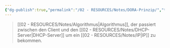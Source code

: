 ```yaml
---
{"dg-publish":true,"permalink":"/02 - RESOURCES/Notes/DORA-Prinzip/","tags":["GFN/prüfungsrelevant/AP1/vorbereitung","netzwerk"],"noteIcon":"","updated":"2025-03-16T23:37:03.098+01:00"}
---
```


>[[02 - RESOURCES/Notes/Algorithmus\|Algorithmus]], der passiert zwischen den Client und den [[02 - RESOURCES/Notes/DHCP-Server\|DHCP-Server]] um ein [[02 - RESOURCES/Notes/IP\|IP]] zu bekommen.
<style> .container {font-family: sans-serif; text-align: center;} .button-wrapper button {z-index: 1;height: 40px; width: 100px; margin: 10px;padding: 5px;} .excalidraw .App-menu_top .buttonList { display: flex;} .excalidraw-wrapper { height: 800px; margin: 50px; position: relative;} :root[dir="ltr"] .excalidraw .layer-ui__wrapper .zen-mode-transition.App-menu_bottom--transition-left {transform: none;} </style><script src="https://cdn.jsdelivr.net/npm/react@17/umd/react.production.min.js"></script><script src="https://cdn.jsdelivr.net/npm/react-dom@17/umd/react-dom.production.min.js"></script><script type="text/javascript" src="https://cdn.jsdelivr.net/npm/@excalidraw/excalidraw@0/dist/excalidraw.production.min.js"></script><div id="DORA-Prinzip_2025-03-16_2331.59.excalidraw.md1"></div><script>(function(){const InitialData={"type":"excalidraw","version":2,"source":"https://github.com/zsviczian/obsidian-excalidraw-plugin/releases/tag/2.9.1","elements":[{"id":"JwCYq-vcIoy_1KJrtWYpy","type":"line","x":-264,"y":-320.2109375,"width":3,"height":608,"angle":0,"strokeColor":"#1e1e1e","backgroundColor":"transparent","fillStyle":"solid","strokeWidth":4,"strokeStyle":"solid","roughness":1,"opacity":100,"groupIds":[],"frameId":null,"index":"a0","roundness":{"type":2},"seed":1418323308,"version":113,"versionNonce":325317460,"isDeleted":false,"boundElements":null,"updated":1742164344189,"link":null,"locked":false,"points":[[0,0],[3,608]],"lastCommittedPoint":null,"startBinding":null,"endBinding":null,"startArrowhead":null,"endArrowhead":null},{"id":"5ppuDd62Y7r_Zmrpjwk13","type":"line","x":169.58631454703863,"y":-326.1728068366647,"width":3,"height":608,"angle":0,"strokeColor":"#1e1e1e","backgroundColor":"transparent","fillStyle":"solid","strokeWidth":4,"strokeStyle":"solid","roughness":1,"opacity":100,"groupIds":[],"frameId":null,"index":"a1","roundness":{"type":2},"seed":1330716524,"version":106,"versionNonce":630241132,"isDeleted":false,"boundElements":[],"updated":1742164358189,"link":null,"locked":false,"points":[[0,0],[3,608]],"lastCommittedPoint":null,"startBinding":null,"endBinding":null,"startArrowhead":null,"endArrowhead":null},{"id":"m8uS6KKS","type":"text","x":-289,"y":-371.2109375,"width":54.279937744140625,"height":25,"angle":0,"strokeColor":"#1e1e1e","backgroundColor":"transparent","fillStyle":"solid","strokeWidth":1,"strokeStyle":"solid","roughness":1,"opacity":100,"groupIds":[],"frameId":null,"index":"a2","roundness":null,"seed":1189430228,"version":27,"versionNonce":1567926356,"isDeleted":false,"boundElements":null,"updated":1742164353611,"link":null,"locked":false,"text":"Client","rawText":"Client","fontSize":20,"fontFamily":5,"textAlign":"left","verticalAlign":"top","containerId":null,"originalText":"Client","autoResize":true,"lineHeight":1.25},{"id":"3Zy4pdyz","type":"text","x":98.51026774308536,"y":-371.2746046975326,"width":122.71987915039062,"height":25,"angle":0,"strokeColor":"#1e1e1e","backgroundColor":"transparent","fillStyle":"solid","strokeWidth":4,"strokeStyle":"solid","roughness":1,"opacity":100,"groupIds":[],"frameId":null,"index":"a3","roundness":null,"seed":619675732,"version":105,"versionNonce":2077022188,"isDeleted":false,"boundElements":null,"updated":1742164402287,"link":null,"locked":false,"text":"DHCP-Server","rawText":"DHCP-Server","fontSize":20,"fontFamily":5,"textAlign":"left","verticalAlign":"top","containerId":null,"originalText":"DHCP-Server","autoResize":true,"lineHeight":1.25},{"id":"mtMnUYl3","type":"text","x":-113.88909504050235,"y":-290.97769852301377,"width":161.1598663330078,"height":25,"angle":0,"strokeColor":"#1e1e1e","backgroundColor":"transparent","fillStyle":"solid","strokeWidth":1,"strokeStyle":"solid","roughness":1,"opacity":100,"groupIds":[],"frameId":null,"index":"a5","roundness":null,"seed":256326612,"version":68,"versionNonce":1083676500,"isDeleted":false,"boundElements":null,"updated":1742164548537,"link":null,"locked":false,"text":"DHCPDISCOVER","rawText":"DHCPDISCOVER","fontSize":20,"fontFamily":5,"textAlign":"left","verticalAlign":"top","containerId":null,"originalText":"DHCPDISCOVER","autoResize":true,"lineHeight":1.25},{"id":"jV0p7WsdDGvZzrnhxZT8n","type":"arrow","x":-262.2867824843751,"y":-296.3322542555246,"width":430.6592682005174,"height":120.0950357148867,"angle":0,"strokeColor":"#1e1e1e","backgroundColor":"transparent","fillStyle":"solid","strokeWidth":1,"strokeStyle":"solid","roughness":1,"opacity":100,"groupIds":[],"frameId":null,"index":"a6","roundness":{"type":2},"seed":1692920276,"version":136,"versionNonce":779789652,"isDeleted":false,"boundElements":null,"updated":1742164475497,"link":null,"locked":false,"points":[[0,0],[430.6592682005174,120.0950357148867]],"lastCommittedPoint":[430.6592682005174,120.0950357148867],"startBinding":null,"endBinding":null,"startArrowhead":null,"endArrowhead":"arrow","elbowed":false},{"id":"aDpdTkPUuEpbhdxxnFBSC","type":"arrow","x":168.37248571614225,"y":-159.40861480988946,"width":428.36445860086985,"height":81.84820905409475,"angle":0,"strokeColor":"#1e1e1e","backgroundColor":"transparent","fillStyle":"solid","strokeWidth":1,"strokeStyle":"solid","roughness":1,"opacity":100,"groupIds":[],"frameId":null,"index":"a7","roundness":{"type":2},"seed":493775212,"version":92,"versionNonce":69607148,"isDeleted":false,"boundElements":null,"updated":1742164488022,"link":null,"locked":false,"points":[[0,0],[-428.36445860086985,81.84820905409475]],"lastCommittedPoint":[-428.36445860086985,81.84820905409475],"startBinding":null,"endBinding":null,"startArrowhead":null,"endArrowhead":"arrow","elbowed":false},{"id":"1pquZXGQ","type":"text","x":-123.8332699723083,"y":-156.3488686770261,"width":124.23988342285156,"height":25,"angle":0,"strokeColor":"#1e1e1e","backgroundColor":"transparent","fillStyle":"solid","strokeWidth":1,"strokeStyle":"solid","roughness":1,"opacity":100,"groupIds":[],"frameId":null,"index":"a8","roundness":null,"seed":1984704724,"version":14,"versionNonce":343840852,"isDeleted":false,"boundElements":null,"updated":1742164512943,"link":null,"locked":false,"text":"DHCPOFFER","rawText":"DHCPOFFER","fontSize":20,"fontFamily":5,"textAlign":"left","verticalAlign":"top","containerId":null,"originalText":"DHCPOFFER","autoResize":true,"lineHeight":1.25},{"id":"GWOxOu7nLz0cSInUN6s3O","type":"arrow","x":-262.2867824843751,"y":-56.142182825751206,"width":429.8943316673015,"height":105.56124158378583,"angle":0,"strokeColor":"#1e1e1e","backgroundColor":"transparent","fillStyle":"solid","strokeWidth":1,"strokeStyle":"solid","roughness":1,"opacity":100,"groupIds":[],"frameId":null,"index":"a9","roundness":{"type":2},"seed":1261465044,"version":79,"versionNonce":884419948,"isDeleted":false,"boundElements":null,"updated":1742164517122,"link":null,"locked":false,"points":[[0,0],[429.8943316673015,105.56124158378583]],"lastCommittedPoint":[429.8943316673015,105.56124158378583],"startBinding":null,"endBinding":null,"startArrowhead":null,"endArrowhead":"arrow","elbowed":false},{"id":"HFjN8FGH","type":"text","x":-91.70593557724294,"y":-44.6681348275136,"width":156.13986206054688,"height":25,"angle":0,"strokeColor":"#1e1e1e","backgroundColor":"transparent","fillStyle":"solid","strokeWidth":1,"strokeStyle":"solid","roughness":1,"opacity":100,"groupIds":[],"frameId":null,"index":"aA","roundness":null,"seed":1570826836,"version":33,"versionNonce":868233172,"isDeleted":false,"boundElements":null,"updated":1742164526342,"link":null,"locked":false,"text":"DHCPREQUEST","rawText":"DHCPREQUEST","fontSize":20,"fontFamily":5,"textAlign":"left","verticalAlign":"top","containerId":null,"originalText":"DHCPREQUEST","autoResize":true,"lineHeight":1.25},{"id":"oOeJnf8AFnFBy6WSoB-Mn","type":"arrow","x":168.37248571614225,"y":71.60221822129392,"width":429.1293951340857,"height":65.78454185656221,"angle":0,"strokeColor":"#1e1e1e","backgroundColor":"transparent","fillStyle":"solid","strokeWidth":1,"strokeStyle":"solid","roughness":1,"opacity":100,"groupIds":[],"frameId":null,"index":"aB","roundness":{"type":2},"seed":890411500,"version":86,"versionNonce":933619692,"isDeleted":false,"boundElements":null,"updated":1742164535284,"link":null,"locked":false,"points":[[0,0],[-429.1293951340857,65.78454185656221]],"lastCommittedPoint":[-429.1293951340857,65.78454185656221],"startBinding":null,"endBinding":null,"startArrowhead":null,"endArrowhead":"arrow","elbowed":false},{"id":"xUsjRaVF","type":"text","x":-87.88125291116393,"y":66.24766248878302,"width":89.5599365234375,"height":25,"angle":0,"strokeColor":"#1e1e1e","backgroundColor":"transparent","fillStyle":"solid","strokeWidth":1,"strokeStyle":"solid","roughness":1,"opacity":100,"groupIds":[],"frameId":null,"index":"aC","roundness":null,"seed":719566804,"version":17,"versionNonce":859206996,"isDeleted":false,"boundElements":null,"updated":1742164546534,"link":null,"locked":false,"text":"DHCPACK","rawText":"DHCPACK","fontSize":20,"fontFamily":5,"textAlign":"left","verticalAlign":"top","containerId":null,"originalText":"DHCPACK","autoResize":true,"lineHeight":1.25},{"id":"1Ak64LxSP8SVQU-qnYVTW","type":"line","x":-264.58159208402265,"y":-290.97769852301377,"width":430.6592682005173,"height":97.9118762516274,"angle":0,"strokeColor":"#1e1e1e","backgroundColor":"transparent","fillStyle":"solid","strokeWidth":1,"strokeStyle":"solid","roughness":1,"opacity":100,"groupIds":[],"frameId":null,"index":"a4","roundness":{"type":2},"seed":679497580,"version":108,"versionNonce":242586708,"isDeleted":true,"boundElements":null,"updated":1742164467661,"link":null,"locked":false,"points":[[0,0],[430.6592682005173,97.9118762516274]],"lastCommittedPoint":null,"startBinding":null,"endBinding":null,"startArrowhead":null,"endArrowhead":null}],"appState":{"theme":"dark","viewBackgroundColor":"#ffffff","currentItemStrokeColor":"#1e1e1e","currentItemBackgroundColor":"transparent","currentItemFillStyle":"solid","currentItemStrokeWidth":1,"currentItemStrokeStyle":"solid","currentItemRoughness":1,"currentItemOpacity":100,"currentItemFontFamily":5,"currentItemFontSize":20,"currentItemTextAlign":"left","currentItemStartArrowhead":null,"currentItemEndArrowhead":"arrow","currentItemArrowType":"round","scrollX":600.388730165776,"scrollY":388.56686717469074,"zoom":{"value":1.307298},"currentItemRoundness":"round","gridSize":20,"gridStep":5,"gridModeEnabled":false,"gridColor":{"Bold":"rgba(217, 217, 217, 0.5)","Regular":"rgba(230, 230, 230, 0.5)"},"currentStrokeOptions":null,"frameRendering":{"enabled":true,"clip":true,"name":true,"outline":true},"objectsSnapModeEnabled":false,"activeTool":{"type":"selection","customType":null,"locked":false,"lastActiveTool":null}},"files":{}};InitialData.scrollToContent=true;App=()=>{const e=React.useRef(null),t=React.useRef(null),[n,i]=React.useState({width:void 0,height:void 0});return React.useEffect(()=>{i({width:t.current.getBoundingClientRect().width,height:t.current.getBoundingClientRect().height});const e=()=>{i({width:t.current.getBoundingClientRect().width,height:t.current.getBoundingClientRect().height})};return window.addEventListener("resize",e),()=>window.removeEventListener("resize",e)},[t]),React.createElement(React.Fragment,null,React.createElement("div",{className:"excalidraw-wrapper",ref:t},React.createElement(ExcalidrawLib.Excalidraw,{ref:e,width:n.width,height:n.height,initialData:InitialData,viewModeEnabled:!0,zenModeEnabled:!0,gridModeEnabled:!1})))},excalidrawWrapper=document.getElementById("DORA-Prinzip_2025-03-16_2331.59.excalidraw.md1");ReactDOM.render(React.createElement(App),excalidrawWrapper);})();</script>